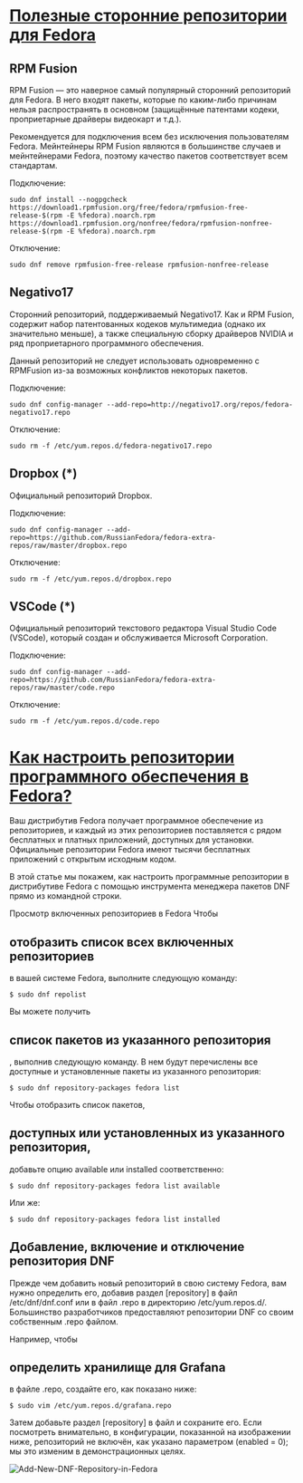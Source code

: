 # <a href="https://www.easycoding.org/2017/03/24/poleznye-storonnie-repozitorii-dlya-fedora.html" target="_blank">Полезные сторонние репозитории для Fedora</a>

## RPM Fusion
RPM Fusion — это наверное самый популярный сторонний репозиторий для Fedora. В него входят пакеты, которые по каким-либо причинам нельзя распространять в основном (защищённые патентами кодеки, проприетарные драйверы видеокарт и т.д.).

Рекомендуется для подключения всем без исключения пользователям Fedora. Мейнтейнеры RPM Fusion являются в большинстве случаев и мейнтейнерами Fedora, поэтому качество пакетов соответствует всем стандартам.

Подключение:


    sudo dnf install --nogpgcheck https://download1.rpmfusion.org/free/fedora/rpmfusion-free-release-$(rpm -E %fedora).noarch.rpm https://download1.rpmfusion.org/nonfree/fedora/rpmfusion-nonfree-release-$(rpm -E %fedora).noarch.rpm
      
      
Отключение:


    sudo dnf remove rpmfusion-free-release rpmfusion-nonfree-release
     

## Negativo17
Сторонний репозиторий, поддерживаемый Negativo17. Как и RPM Fusion, содержит набор патентованных кодеков мультимедиа (однако их значительно меньше), а также специальную сборку драйверов NVIDIA и ряд проприетарного программного обеспечения.

Данный репозиторий не следует использовать одновременно с RPMFusion из-за возможных конфликтов некоторых пакетов.

Подключение:


    sudo dnf config-manager --add-repo=http://negativo17.org/repos/fedora-negativo17.repo
     
Отключение:


    sudo rm -f /etc/yum.repos.d/fedora-negativo17.repo
     

## Dropbox (*)
Официальный репозиторий Dropbox.

Подключение:

    sudo dnf config-manager --add-repo=https://github.com/RussianFedora/fedora-extra-repos/raw/master/dropbox.repo
     
Отключение:

    sudo rm -f /etc/yum.repos.d/dropbox.repo
     

## VSCode (*)
Официальный репозиторий текстового редактора Visual Studio Code (VSCode), который создан и обслуживается Microsoft Corporation.

Подключение:

    sudo dnf config-manager --add-repo=https://github.com/RussianFedora/fedora-extra-repos/raw/master/code.repo
     
Отключение:

    sudo rm -f /etc/yum.repos.d/code.repo
     

# <a href="https://blog.sedicomm.com/2019/05/11/kak-nastroit-repozitorii-programmnogo-obespecheniya-v-fedora/" target="_blank">Как настроить репозитории программного обеспечения в Fedora?</a>

Ваш дистрибутив Fedora получает программное обеспечение из репозиториев, и каждый из этих репозиториев поставляется с рядом бесплатных и платных приложений, доступных для установки. Официальные репозитории Fedora имеют тысячи бесплатных приложений с открытым исходным кодом.

В этой статье мы покажем, как настроить программные репозитории в дистрибутиве Fedora с помощью инструмента менеджера пакетов DNF прямо из командной строки.

Просмотр включенных репозиториев в Fedora
Чтобы 
## отобразить список всех включенных репозиториев 
в вашей системе Fedora, выполните следующую команду:

    $ sudo dnf repolist
    
Вы можете получить 
## список пакетов из указанного репозитория
, выполнив следующую команду. В нем будут перечислены все доступные и установленные пакеты из указанного репозитория:

    $ sudo dnf repository-packages fedora list
     
     
Чтобы отобразить список пакетов,
## доступных или установленных из указанного репозитория,
добавьте опцию available или installed соответственно:

    $ sudo dnf repository-packages fedora list available
     
     
 

Или же:

    $ sudo dnf repository-packages fedora list installed
     
     
## Добавление, включение и отключение репозитория DNF
Прежде чем добавить новый репозиторий в свою систему Fedora, вам нужно определить его, добавив раздел [repository] в файл /etc/dnf/dnf.conf или в файл .repo в директорию /etc/yum.repos.d/. Большинство разработчиков предоставляют репозитории DNF со своим собственным .repo файлом.

Например, чтобы 
## определить хранилище для Grafana 
в файле .repo, создайте его, как показано ниже:

    $ sudo vim /etc/yum.repos.d/grafana.repo
     
 

Затем добавьте раздел [repository] в файл и сохраните его. Если посмотреть внимательно, в конфигурации, показанной на изображении ниже, репозиторий не включён, как указано параметром (enabled = 0); мы это изменим в демонстрационных целях.

![Add-New-DNF-Repository-in-Fedora](_src/Add-New-DNF-Repository-in-Fedora.png)